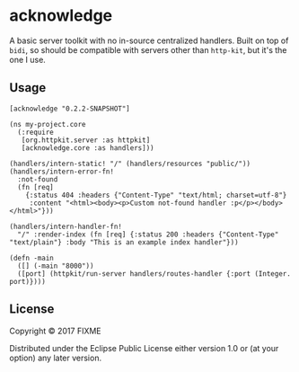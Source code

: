 # acknowledge

A basic server toolkit with no in-source centralized handlers. Built on top of `bidi`, so should be compatible with servers other than `http-kit`, but it's the one I use.

## Usage

`[acknowledge "0.2.2-SNAPSHOT"]`

```
(ns my-project.core
  (:require
   [org.httpkit.server :as httpkit]
   [acknowledge.core :as handlers]))

(handlers/intern-static! "/" (handlers/resources "public/"))
(handlers/intern-error-fn!
  :not-found
  (fn [req]
    {:status 404 :headers {"Content-Type" "text/html; charset=utf-8"}
	 :content "<html><body><p>Custom not-found handler :p</p></body></html>"}))

(handlers/intern-handler-fn!
  "/" :render-index (fn [req] {:status 200 :headers {"Content-Type" "text/plain"} :body "This is an example index handler"}))

(defn -main
  ([] (-main "8000"))
  ([port] (httpkit/run-server handlers/routes-handler {:port (Integer. port)})))
```

## License

Copyright © 2017 FIXME

Distributed under the Eclipse Public License either version 1.0 or (at
your option) any later version.
